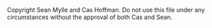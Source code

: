 Copyright Sean Mylle and Cas Hoffman.
Do not use this file under any circumstances without the approval of both Cas and Sean.
